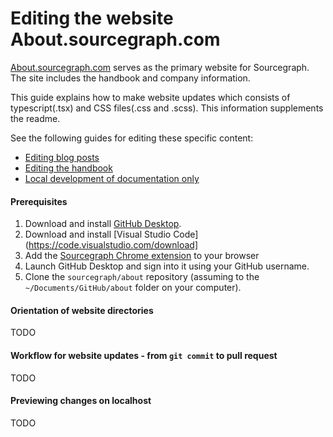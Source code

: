 # Editing the website About.sourcegraph.com 

[About.sourcegraph.com](https://about.sourcegraph.com) serves as the primary website for Sourcegraph. The site includes the handbook and company information.

This guide explains how to make website updates which consists of typescript(.tsx) and CSS files(.css and .scss).  This information supplements the readme.

See the following guides for editing these specific content:

- [Editing blog posts](editing_blog_posts.md)
- [Editing the handbook](../editing.md)
- [Local development of documentation only](../engineering/product_documentation.md#local-development-of-documentation-only)

#### Prerequisites

1. Download and install [GitHub Desktop](https://desktop.github.com/).
1. Download and install [Visual Studio Code](https://code.visualstudio.com/download]
1. Add the [Sourcegraph Chrome extension](https://chrome.google.com/webstore/detail/sourcegraph/dgjhfomjieaadpoljlnidmbgkdffpack?hl=en) to your browser
1. Launch GitHub Desktop and sign into it using your GitHub username.
1. Clone the `sourcegraph/about` repository (assuming to the `~/Documents/GitHub/about` folder on your computer).

#### Orientation of website directories

TODO

#### Workflow for website updates - from `git commit` to pull request

TODO

#### Previewing changes on localhost

TODO
